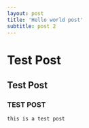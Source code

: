```yaml
---
layout: post
title: 'Hello world post'
subtitle: post 2
---
```

# Test Post
## Test Post
### TEST POST


`this is a test post`
